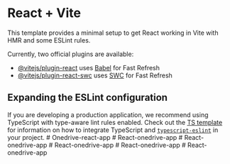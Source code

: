 # React + Vite

This template provides a minimal setup to get React working in Vite with HMR and some ESLint rules.

Currently, two official plugins are available:

- [@vitejs/plugin-react](https://github.com/vitejs/vite-plugin-react/blob/main/packages/plugin-react) uses [Babel](https://babeljs.io/) for Fast Refresh
- [@vitejs/plugin-react-swc](https://github.com/vitejs/vite-plugin-react/blob/main/packages/plugin-react-swc) uses [SWC](https://swc.rs/) for Fast Refresh

## Expanding the ESLint configuration

If you are developing a production application, we recommend using TypeScript with type-aware lint rules enabled. Check out the [TS template](https://github.com/vitejs/vite/tree/main/packages/create-vite/template-react-ts) for information on how to integrate TypeScript and [`typescript-eslint`](https://typescript-eslint.io) in your project.
#   O n e d r i v e - r e a c t - a p p  
 #   R e a c t - o n e d r i v e - a p p  
 #   R e a c t - o n e d r i v e - a p p  
 #   R e a c t - o n e d r i v e - a p p  
 #   R e a c t - o n e d r i v e - a p p  
 #   R e a c t - o n e d r i v e - a p p  
 